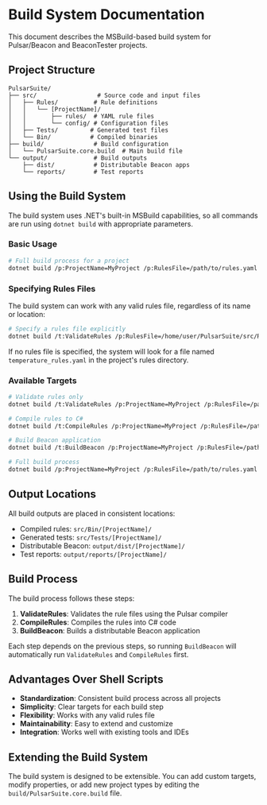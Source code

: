 # Build System Documentation

This document describes the MSBuild-based build system for Pulsar/Beacon and BeaconTester projects.

## Project Structure

```text
PulsarSuite/
├── src/                 # Source code and input files
│   ├── Rules/          # Rule definitions
│   │   └── [ProjectName]/
│   │       ├── rules/  # YAML rule files
│   │       └── config/ # Configuration files
│   ├── Tests/         # Generated test files
│   └── Bin/           # Compiled binaries
├── build/              # Build configuration
│   └── PulsarSuite.core.build  # Main build file
└── output/             # Build outputs
    ├── dist/           # Distributable Beacon apps
    └── reports/        # Test reports
```

## Using the Build System

The build system uses .NET's built-in MSBuild capabilities, so all commands are run using `dotnet build` with appropriate parameters.

### Basic Usage

```bash
# Full build process for a project
dotnet build /p:ProjectName=MyProject /p:RulesFile=/path/to/rules.yaml
```

### Specifying Rules Files

The build system can work with any valid rules file, regardless of its name or location:

```bash
# Specify a rules file explicitly
dotnet build /t:ValidateRules /p:RulesFile=/home/user/PulsarSuite/src/Rules/MyProject/rules/custom_rules.yaml
```

If no rules file is specified, the system will look for a file named `temperature_rules.yaml` in the project's rules directory.

### Available Targets

```bash
# Validate rules only
dotnet build /t:ValidateRules /p:ProjectName=MyProject /p:RulesFile=/path/to/rules.yaml

# Compile rules to C#
dotnet build /t:CompileRules /p:ProjectName=MyProject /p:RulesFile=/path/to/rules.yaml

# Build Beacon application
dotnet build /t:BuildBeacon /p:ProjectName=MyProject /p:RulesFile=/path/to/rules.yaml

# Full build process
dotnet build /p:ProjectName=MyProject /p:RulesFile=/path/to/rules.yaml
```

## Output Locations

All build outputs are placed in consistent locations:

- Compiled rules: `src/Bin/[ProjectName]/`
- Generated tests: `src/Tests/[ProjectName]/`
- Distributable Beacon: `output/dist/[ProjectName]/`
- Test reports: `output/reports/[ProjectName]/`

## Build Process

The build process follows these steps:

1. **ValidateRules**: Validates the rule files using the Pulsar compiler
2. **CompileRules**: Compiles the rules into C# code
3. **BuildBeacon**: Builds a distributable Beacon application

Each step depends on the previous steps, so running `BuildBeacon` will automatically run `ValidateRules` and `CompileRules` first.

## Advantages Over Shell Scripts

- **Standardization**: Consistent build process across all projects
- **Simplicity**: Clear targets for each build step
- **Flexibility**: Works with any valid rules file
- **Maintainability**: Easy to extend and customize
- **Integration**: Works well with existing tools and IDEs

## Extending the Build System

The build system is designed to be extensible. You can add custom targets, modify properties, or add new project types by editing the `build/PulsarSuite.core.build` file.
